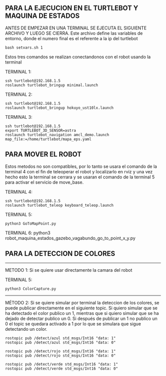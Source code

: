 PARA LA EJECUCION EN EL TURTLEBOT Y MAQUINA DE ESTADOS
--------------------------------------------------
ANTES DE EMPEZAR EN UNA TERMINAL SE EJECUTA EL SIGUIENTE ARCHIVO Y LUEGO SE CIERRA.
Este archivo define las variables de entorno, donde el numero final es el referente a la ip del turtlebot

	bash setvars.sh 1
	
Estos tres comandos se realizan conectandonos con el robot usando la terminal

TERMINAL 1:

    ssh turtlebot@192.168.1.5
    roslaunch turtlebot_bringup minimal.launch
  
TERMINAL 2:

    ssh turtlebot@192.168.1.5
    roslaunch turtlebot_bringup hokuyo_ust10lx.launch
	
TERMINAL 3:

    ssh turtlebot@192.168.1.5
    export TURTLEBOT_3D_SENSOR=astra
    roslaunch turtlebot_navigation amcl_demo.launch map_file:=/home/turtlebot/mapa_eps.yaml

PARA MOVER EL ROBOT
--------------------------------

Estos metodos no son compatibles, por lo tanto se usara el comando de la terminal 4 con el fin de teleoperar el robot y localizarlo en rviz y una vez hecho esto la terminal se cerrara y se usaran el comando de la terminal 5 para activar el servicio de move_base.

TERMINAL 4: 

    ssh turtlebot@192.168.1.5
    roslaunch turtlebot_teleop keyboard_teleop.launch 
       
TERMINAL 5:

    python3 GoToMapPoint.py
TERMINAL 6:
    python3 robot_maquina_estados_gazebo_vagabundo_go_to_point_x_y.py
    
 PARA LA DETECCION DE COLORES 
 --------------------------------
 
---------------------------------------------------------------------------------
METODO 1: Si se quiere usar directamente la camara del robot 

TERMINAL 5:

    python3 ColorCapture.py 
----------------------------------------------------------------------------------
MÉTODO 2: Si se quiere simular por terminal la deteccion de los colores, se puede publicar directamente en el siguiente topic. Si quiero simular que se ha detectado el color publico un 1, mientras que si quiero simular que se ha dejado de detectar publico un 0. Si después de publicar un 1 no publico un 0 el topic se quedara activado a 1 por lo que se simulara que sigue detectando un color. 
	
	rostopic pub /detect/azul std_msgs/Int16 "data: 1" 
	rostopic pub /detect/azul std_msgs/Int16 "data: 0" 
  
	rostopic pub /detect/rojo std_msgs/Int16 "data: 1" 
	rostopic pub /detect/rojo std_msgs/Int16 "data: 0"
  
 	rostopic pub /detect/verde std_msgs/Int16 "data: 1" 
	rostopic pub /detect/verde std_msgs/Int16 "data: 0" 
 
